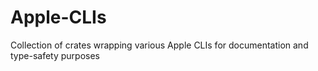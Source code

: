 # Apple-CLIs
Collection of crates wrapping various Apple CLIs for documentation and type-safety purposes

